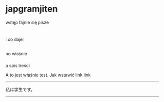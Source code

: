 # japgramjiten
wstęp
fajnie się pisze

# 

i co dajel

## 

no właśnie

### 

a spis treści

A to jest właśnie test. Jak wstawić link [link](http://japanesegrammar.pl) 


---

私は学生です。

---


